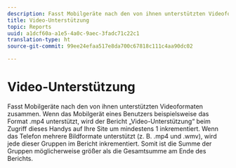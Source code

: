 ```yaml
---
description: Fasst Mobilgeräte nach den von ihnen unterstützten Videoformaten zusammen. Wenn das Mobilgerät eines Benutzers beispielsweise das Format .mp4 unterstützt, wird der Bericht „Video-Unterstützung“ beim Zugriff dieses Handys auf Ihre Site um mindestens 1 inkrementiert. Wenn das Telefon mehrere Bildformate unterstützt (z. B. .mp4 und .wmv), wird jede dieser Gruppen im Bericht inkrementiert. Somit ist die Summe der Gruppen möglicherweise größer als die Gesamtsumme am Ende des Berichts.
title: Video-Unterstützung
topic: Reports
uuid: a1dcf60a-a1e5-4a0c-9aec-3fadc71c22c1
translation-type: ht
source-git-commit: 99ee24efaa517e8da700c67818c111c4aa90dc02

---
```



# Video-Unterstützung

Fasst Mobilgeräte nach den von ihnen unterstützten Videoformaten zusammen. Wenn das Mobilgerät eines Benutzers beispielsweise das Format .mp4 unterstützt, wird der Bericht „Video-Unterstützung“ beim Zugriff dieses Handys auf Ihre Site um mindestens 1 inkrementiert. Wenn das Telefon mehrere Bildformate unterstützt (z. B. .mp4 und .wmv), wird jede dieser Gruppen im Bericht inkrementiert. Somit ist die Summe der Gruppen möglicherweise größer als die Gesamtsumme am Ende des Berichts.

